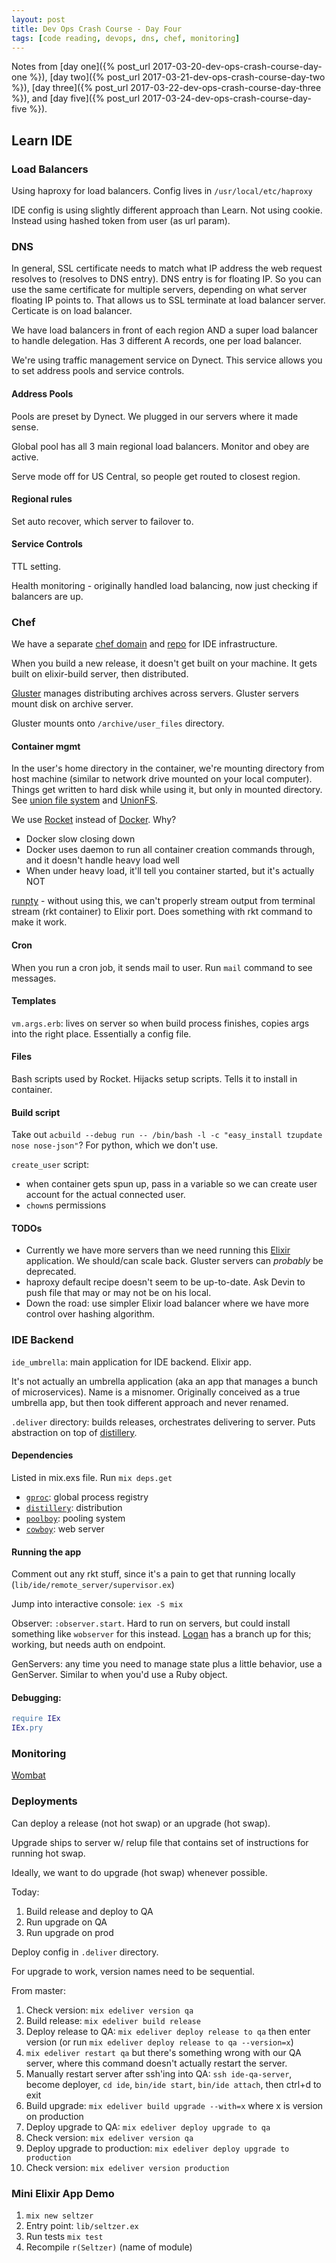 ```yaml
---
layout: post
title: Dev Ops Crash Course - Day Four
tags: [code reading, devops, dns, chef, monitoring]
---
```


Notes from [day one]({% post_url 2017-03-20-dev-ops-crash-course-day-one %}), [day two]({% post_url 2017-03-21-dev-ops-crash-course-day-two %}), [day three]({% post_url 2017-03-22-dev-ops-crash-course-day-three %}), and [day five]({% post_url 2017-03-24-dev-ops-crash-course-day-five %}).

## Learn IDE

### Load Balancers

Using haproxy for load balancers. Config lives in `/usr/local/etc/haproxy`

IDE config is using slightly different approach than Learn. Not using cookie. Instead using hashed token from user (as url param).


### DNS

In general, SSL certificate needs to match what IP address the web request resolves to (resolves to DNS entry). DNS entry is for floating IP. So you can use the same certificate for multiple servers, depending on what server floating IP points to. That allows us to SSL terminate at load balancer server. Certicate is on load balancer.

We have load balancers in front of each region AND a super load balancer to handle delegation. Has 3 different A records, one per load balancer.

We're using traffic management service on Dynect. This service allows you to set address pools and service controls.

#### Address Pools

Pools are preset by Dynect. We plugged in our servers where it made sense.

Global pool has all 3 main regional load balancers. Monitor and obey are active.

Serve mode off for US Central, so people get routed to closest region.


#### Regional rules

Set auto recover, which server to failover to.


#### Service Controls

TTL setting.

Health monitoring - originally handled load balancing, now just checking if balancers are up.


### Chef

We have a separate [chef domain](chef.students.learn.co) and [repo](https://github.com/flatiron-labs/students-chef-repo) for IDE infrastructure.

When you build a new release, it doesn't get built on your machine. It gets built on elixir-build server, then distributed.

[Gluster](https://www.gluster.org/) manages distributing archives across servers. Gluster servers mount disk on archive server.

Gluster mounts onto `/archive/user_files` directory.


#### Container mgmt

In the user's home directory in the container, we're mounting directory from host machine (similar to network drive mounted on your local computer). Things get written to hard disk while using it, but only in mounted directory. See [union file system](https://en.wikipedia.org/wiki/Aufs) and [UnionFS](https://en.wikipedia.org/wiki/OverlayFS).

We use [Rocket](https://github.com/coreos/rkt) instead of [Docker](https://www.docker.com/). Why?
  - Docker slow closing down
  - Docker uses daemon to run all container creation commands through, and it doesn't handle heavy load well
  - When under heavy load, it'll tell you container started, but it's actually NOT

[runpty](https://en.wikipedia.org/wiki/Pseudoterminal) - without using this, we can't properly stream output from terminal stream (rkt container) to Elixir port. Does something with rkt command to make it work.


#### Cron

When you run a cron job, it sends mail to user. Run `mail` command to see messages.


#### Templates

`vm.args.erb`: lives on server so when build process finishes, copies args into the right place. Essentially a config file.


#### Files

Bash scripts used by Rocket. Hijacks setup scripts. Tells it to install in container.


#### Build script

Take out `acbuild --debug run -- /bin/bash -l -c "easy_install tzupdate nose nose-json"`? For python, which we don't use.

`create_user` script:
  - when container gets spun up, pass in a variable so we can create user account for the actual connected user.
  - `chown`s permissions


#### TODOs

- Currently we have more servers than we need running this [Elixir](http://elixir-lang.org/docs.html) application. We should/can scale back. Gluster servers can _probably_ be deprecated.
- haproxy default recipe doesn't seem to be up-to-date. Ask Devin to push file that may or may not be on his local.
- Down the road: use simpler Elixir load balancer where we have more control over hashing algorithm.


### IDE Backend

`ide_umbrella`: main application for IDE backend. Elixir app.

It's not actually an umbrella application (aka an app that manages a bunch of microservices). Name is a misnomer. Originally conceived as a true umbrella app, but then took different approach and never renamed.

`.deliver` directory: builds releases, orchestrates delivering to server. Puts abstraction on top of [distillery](https://github.com/bitwalker/distillery).

#### Dependencies

Listed in mix.exs file. Run `mix deps.get`

- [`gproc`](https://github.com/uwiger/gproc): global process registry
- [`distillery`](https://github.com/bitwalker/distillery): distribution
- [`poolboy`](https://github.com/devinus/poolboy): pooling system
- [`cowboy`](https://github.com/ninenines/cowboy): web server


#### Running the app

Comment out any rkt stuff, since it's a pain to get that running locally (`lib/ide/remote_server/supervisor.ex`)

Jump into interactive console: `iex -S mix`

Observer: `:observer.start`. Hard to run on servers, but could install something like `wobserver` for this instead. [Logan](https://github.com/loganhasson) has a branch up for this; working, but needs auth on endpoint.

GenServers: any time you need to manage state plus a little behavior, use a GenServer. Similar to when you'd use a Ruby object.


#### Debugging:

```erlang
require IEx
IEx.pry
```

### Monitoring

[Wombat](wombat01.students.learn.co:8080)


### Deployments

Can deploy a release (not hot swap) or an upgrade (hot swap).

Upgrade ships to server w/ relup file that contains set of instructions for running hot swap.

Ideally, we want to do upgrade (hot swap) whenever possible.

Today:
  1. Build release and deploy to QA
  2. Run upgrade on QA
  3. Run upgrade on prod

Deploy config in `.deliver` directory.

For upgrade to work, version names need to be sequential.

From master:
  1. Check version: `mix edeliver version qa`
  2. Build release: `mix edeliver build release`
  3. Deploy release to QA: `mix edeliver deploy release to qa` then enter version (or run `mix edeliver deploy release to qa --version=x`)
  4. `mix edeliver restart qa` but there's something wrong with our QA server, where this command doesn't actually restart the server.
  5. Manually restart server after ssh'ing into QA: `ssh ide-qa-server`, become deployer, `cd ide`, `bin/ide start`, `bin/ide attach`, then ctrl+d to exit
  6. Build upgrade: `mix edeliver build upgrade --with=x` where x is version on production
  7. Deploy upgrade to QA: `mix edeliver deploy upgrade to qa`
  8. Check version: `mix edeliver version qa`
  9. Deploy upgrade to production: `mix edeliver deploy upgrade to production`
  10. Check version: `mix edeliver version production`


### Mini Elixir App Demo

1. `mix new seltzer`
2. Entry point: `lib/seltzer.ex`
3. Run tests `mix test`
4. Recompile `r(Seltzer)` (name of module)

